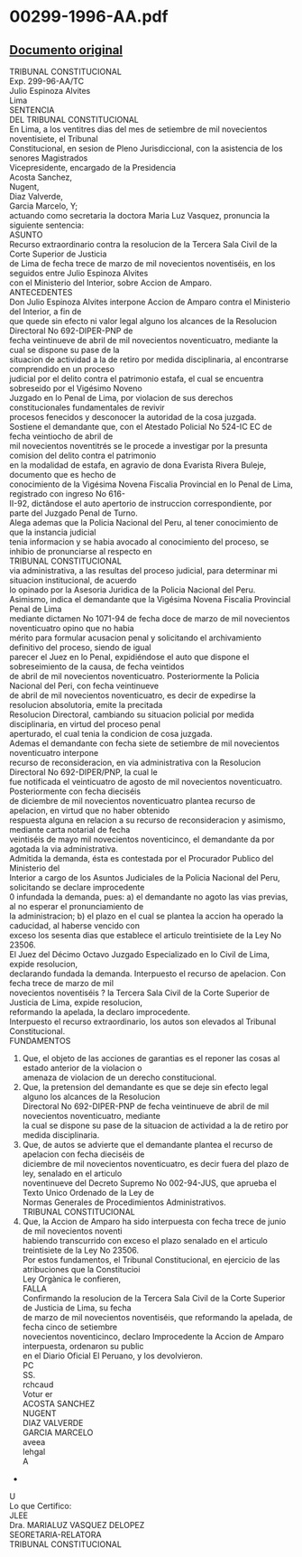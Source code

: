 
00299-1996-AA.pdf
=================
  
[Documento original](https://tc.gob.pe/jurisprudencia/1997/00299-1996-AA.pdf)  
---  
TRIBUNAL CONSTITUCIONAL  
Exp. 299-96-AA/TC  
Julio Espinoza Alvites  
Lima  
SENTENCIA  
DEL TRIBUNAL CONSTITUCIONAL  
En Lima, a los ventitres dias del mes de setiembre de mil novecientos noventisiete, el Tribunal  
Constitucional, en sesion de Pleno Jurisdiccional, con la asistencia de los senores Magistrados  
Vicepresidente, encargado de la Presidencia  
Acosta Sanchez,  
Nugent,  
Diaz Valverde,  
Garcia Marcelo, Y;  
actuando como secretaria la doctora Maria Luz Vasquez, pronuncia la siguiente sentencia:  
ASUNTO  
Recurso extraordinario contra la resolucion de la Tercera Sala Civil de la Corte Superior de Justicia  
de Lima de fecha trece de marzo de mil novecientos noventiséis, en los seguidos entre Julio Espinoza Alvites  
con el Ministerio del Interior, sobre Accion de Amparo.  
ANTECEDENTES  
Don Julio Espinoza Alvites interpone Accion de Amparo contra el Ministerio del Interior, a fin de  
que quede sin efecto ni valor legal alguno los alcances de la Resolucion Directoral No 692-DIPER-PNP de  
fecha veintinueve de abril de mil novecientos noventicuatro, mediante la cual se dispone su pase de la  
situacion de actividad a la de retiro por medida disciplinaria, al encontrarse comprendido en un proceso  
judicial por el delito contra el patrimonio estafa, el cual se encuentra sobreseido por el Vigésimo Noveno  
Juzgado en lo Penal de Lima, por violacion de sus derechos constitucionales fundamentales de revivir  
procesos fenecidos y desconocer la autoridad de la cosa juzgada.  
Sostiene el demandante que, con el Atestado Policial No 524-IC EC de fecha veintiocho de abril de  
mil novecientos noventitrés se le procede a investigar por la presunta comision del delito contra el patrimonio  
en la modalidad de estafa, en agravio de dona Evarista Rivera Buleje, documento que es hecho de  
conocimiento de la Vigésima Novena Fiscalia Provincial en lo Penal de Lima, registrado con ingreso No 616-  
II-92, dictândose el auto apertorio de instruccion correspondiente, por parte del Juzgado Penal de Turno.  
Alega ademas que la Policia Nacional del Peru, al tener conocimiento de que la instancia judicial  
tenia informacion y se habia avocado al conocimiento del proceso, se inhibio de pronunciarse al respecto en  
TRIBUNAL CONSTITUCIONAL  
via administrativa, a las resultas del proceso judicial, para determinar mi situacion institucional, de acuerdo  
lo opinado por la Asesoria Juridica de la Policia Nacional del Peru.  
Asimismo, indica el demandante que la Vigésima Novena Fiscalia Provincial Penal de Lima  
mediante dictamen No 1071-94 de fecha doce de marzo de mil novecientos noventicuatro opino que no habia  
mérito para formular acusacion penal y solicitando el archivamiento definitivo del proceso, siendo de igual  
parecer el Juez en lo Penal, expidiéndose el auto que dispone el sobreseimiento de la causa, de fecha veintidos  
de abril de mil novecientos noventicuatro. Posteriormente la Policia Nacional del Peri, con fecha veintinueve  
de abril de mil novecientos noventicuatro, es decir de expedirse la resolucion absolutoria, emite la precitada  
Resolucion Directoral, cambiando su situacion policial por medida disciplinaria, en virtud del proceso penal  
aperturado, el cual tenia la condicion de cosa juzgada.  
Ademas el demandante con fecha siete de setiembre de mil novecientos noventicuatro interpone  
recurso de reconsideracion, en via administrativa con la Resolucion Directoral No 692-DIPER/PNP, la cual le  
fue notificada el veinticuatro de agosto de mil novecientos noventicuatro. Posteriormente con fecha dieciséis  
de diciembre de mil novecientos noventicuatro plantea recurso de apelacion, en virtud que no haber obtenido  
respuesta alguna en relacion a su recurso de reconsideracion y asimismo, mediante carta notarial de fecha  
veintiséis de mayo mil novecientos noventicinco, el demandante da por agotada la via administrativa.  
Admitida la demanda, ésta es contestada por el Procurador Publico del Ministerio del  
Interior a cargo de los Asuntos Judiciales de la Policia Nacional del Peru, solicitando se declare improcedente  
0 infundada la demanda, pues: a) el demandante no agoto las vias previas, al no esperar el pronunciamiento de  
la administracion; b) el plazo en el cual se plantea la accion ha operado la caducidad, al haberse vencido con  
exceso los sesenta dias que establece el articulo treintisiete de la Ley No 23506.  
El Juez del Décimo Octavo Juzgado Especializado en lo Civil de Lima, expide resolucion,  
declarando fundada la demanda. Interpuesto el recurso de apelacion. Con fecha trece de marzo de mil  
novecientos noventiséis ? la Tercera Sala Civil de la Corte Superior de Justicia de Lima, expide resolucion,  
reformando la apelada, la declaro improcedente.  
Interpuesto el recurso extraordinario, los autos son elevados al Tribunal Constitucional.  
FUNDAMENTOS  
1. Que, el objeto de las acciones de garantias es el reponer las cosas al estado anterior de la violacion o  
amenaza de violacion de un derecho constitucional.  
2. Que, la pretension del demandante es que se deje sin efecto legal alguno los alcances de la Resolucion  
Directoral No 692-DIPER-PNP de fecha veintinueve de abril de mil novecientos noventicuatro, mediante  
la cual se dispone su pase de la situacion de actividad a la de retiro por medida disciplinaria.  
3. Que, de autos se advierte que el demandante plantea el recurso de apelacion con fecha dieciséis de  
diciembre de mil novecientos noventicuatro, es decir fuera del plazo de ley, senalado en el articulo  
noventinueve del Decreto Supremo No 002-94-JUS, que aprueba el Texto Unico Ordenado de la Ley de  
Normas Generales de Procedimientos Administrativos.  
TRIBUNAL CONSTITUCIONAL  
4. Que, la Accion de Amparo ha sido interpuesta con fecha trece de junio de mil novecientos noventi  
habiendo transcurrido con exceso el plazo senalado en el articulo treintisiete de la Ley No 23506.  
Por estos fundamentos, el Tribunal Constitucional, en ejercicio de las atribuciones que la Constitucioi  
Ley Orgànica le confieren,  
FALLA  
Confirmando la resolucion de la Tercera Sala Civil de la Corte Superior de Justicia de Lima, su fecha  
de marzo de mil novecientos noventiséis, que reformando la apelada, de fecha cinco de setiembre  
novecientos noventicinco, declaro Improcedente la Accion de Amparo interpuesta, ordenaron su public  
en el Diario Oficial El Peruano, y los devolvieron.  
PC  
SS.  
rchcaud  
Votur er  
ACOSTA SANCHEZ  
NUGENT  
DIAZ VALVERDE  
GARCIA MARCELO  
aveea  
lehgal  
A  
-  
U  
Lo que Certifico:  
JLEE  
Dra. MARIALUZ VASQUEZ DELOPEZ  
SEORETARIA-RELATORA  
TRIBUNAL CONSTITUCIONAL